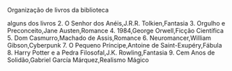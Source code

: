 Organização de livros da biblioteca 

alguns dos livros 
2. O Senhor dos Anéis,J.R.R. Tolkien,Fantasia
3. Orgulho e Preconceito,Jane Austen,Romance
4. 1984,George Orwell,Ficção Científica
5. Dom Casmurro,Machado de Assis,Romance
6. Neuromancer,William Gibson,Cyberpunk
7. O Pequeno Príncipe,Antoine de Saint-Exupéry,Fábula
8. Harry Potter e a Pedra Filosofal,J.K. Rowling,Fantasia
9. Cem Anos de Solidão,Gabriel García Márquez,Realismo Mágico
